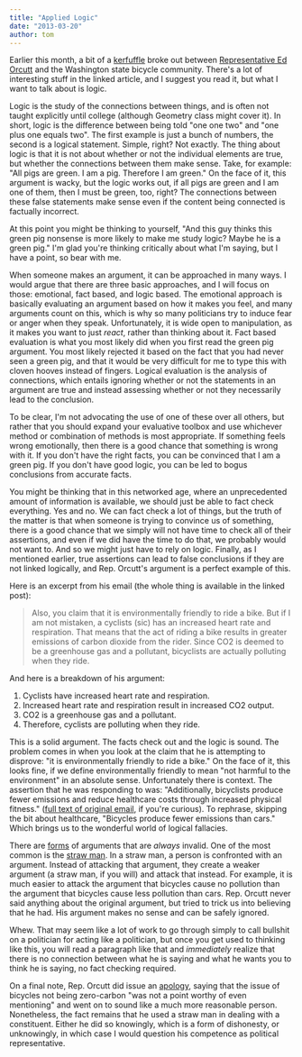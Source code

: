 ```yaml
---
title: "Applied Logic"
date: "2013-03-20"
author: tom
---
```


Earlier this month, a bit of a [kerfuffle](http://www.seattlebikeblog.com/2013/03/02/state-lawmaker-says-bicycling-is-not-good-for-the-environment-should-be-taxed/) broke out between [Representative Ed Orcutt](http://houserepublicans.wa.gov/ed-orcutt/) and the Washington state bicycle community. There's a lot of interesting stuff in the linked article, and I suggest you read it, but what I want to talk about is logic.

Logic is the study of the connections between things, and is often not taught explicitly until college (although Geometry class might cover it). In short, logic is the difference between being told "one one two" and "one plus one equals two". The first example is just a bunch of numbers, the second is a logical statement. Simple, right? Not exactly. The thing about logic is that it is not about whether or not the individual elements are true, but whether the connections between them make sense. Take, for example: "All pigs are green. I am a pig. Therefore I am green." On the face of it, this argument is wacky, but the logic works out, if all pigs are green and I am one of them, then I must be green, too, right? The connections between these false statements make sense even if the content being connected is factually incorrect.

At this point you might be thinking to yourself, "And this guy thinks this green pig nonsense is more likely to make me study logic? Maybe he is a green pig." I'm glad you're thinking critically about what I'm saying, but I have a point, so bear with me.

When someone makes an argument, it can be approached in many ways. I would argue that there are three basic approaches, and I will focus on those: emotional, fact based, and logic based. The emotional approach is basically evaluating an argument based on how it makes you feel, and many arguments count on this, which is why so many politicians try to induce fear or anger when they speak. Unfortunately, it is wide open to manipulation, as it makes you want to just _react_, rather than thinking about it. Fact based evaluation is what you most likely did when you first read the green pig argument. You most likely rejected it based on the fact that you had never seen a green pig, and that it would be very difficult for me to type this with cloven hooves instead of fingers. Logical evaluation is the analysis of connections, which entails ignoring whether or not the statements in an argument are true and instead assessing whether or not they necessarily lead to the conclusion.

To be clear, I'm not advocating the use of one of these over all others, but rather that you should expand your evaluative toolbox and use whichever method or combination of methods is most appropriate. If something feels wrong emotionally, then there is a good chance that something is wrong with it. If you don't have the right facts, you can be convinced that I am a green pig. If you don't have good logic, you can be led to bogus conclusions from accurate facts.

You might be thinking that in this networked age, where an unprecedented amount of information is available, we should just be able to fact check everything. Yes and no. We can fact check a lot of things, but the truth of the matter is that when someone is trying to convince us of something, there is a good chance that we simply will not have time to check all of their assertions, and even if we did have the time to do that, we probably would not want to. And so we might just have to rely on logic. Finally, as I mentioned earlier, true assertions can lead to false conclusions if they are not linked logically, and Rep. Orcutt's argument is a perfect example of this.

Here is an excerpt from his email (the whole thing is available in the linked post):

> Also, you claim that it is environmentally friendly to ride a bike. But if I am not mistaken, a cyclists (sic) has an increased heart rate and respiration. That means that the act of riding a bike results in greater emissions of carbon dioxide from the rider. Since CO2 is deemed to be a greenhouse gas and a pollutant, bicyclists are actually polluting when they ride.

And here is a breakdown of his argument:

1. Cyclists have increased heart rate and respiration.
2. Increased heart rate and respiration result in increased CO2 output.
3. CO2 is a greenhouse gas and a pollutant.
4. Therefore, cyclists are polluting when they ride.

This is a solid argument. The facts check out and the logic is sound. The problem comes in when you look at the claim that he is attempting to disprove: "it is environmentally friendly to ride a bike." On the face of it, this looks fine, if we define environmentally friendly to mean "not harmful to the environment" in an absolute sense. Unfortunately there is context. The assertion that he was responding to was: "Additionally, bicyclists produce fewer emissions and reduce healthcare costs through increased physical fitness." ([full text of original email](http://blog.cascade.org/2013/03/legislator-to-small-business-owner-bicycling-bad-for-the-environment/), if you're curious). To rephrase, skipping the bit about healthcare, "Bicycles produce fewer emissions than cars." Which brings us to the wonderful world of logical fallacies.

There are [forms](http://en.wikipedia.org/wiki/List_of_fallacies) of arguments that are _always_ invalid. One of the most common is the [straw man](http://en.wikipedia.org/wiki/Straw_man). In a straw man, a person is confronted with an argument. Instead of attacking that argument, they create a weaker argument (a straw man, if you will) and attack that instead. For example, it is much easier to attack the argument that bicycles cause no pollution than the argument that bicycles cause less pollution than cars. Rep. Orcutt never said anything about the original argument, but tried to trick us into believing that he had. His argument makes no sense and can be safely ignored.

Whew. That may seem like a lot of work to go through simply to call bullshit on a politician for acting like a politician, but once you get used to thinking like this, you will read a paragraph like that and _immediately_ realize that there is no connection between what he is saying and what he wants you to think he is saying, no fact checking required.

On a final note, Rep. Orcutt did issue an [apology](http://www.seattlebikeblog.com/2013/03/04/rep-orcutt-says-bicycle-carbon-emissions-not-a-point-worthy-of-even-mentioning/), saying that the issue of bicycles not being zero-carbon "was not a point worthy of even mentioning" and went on to sound like a much more reasonable person. Nonetheless, the fact remains that he used a straw man in dealing with a constituent. Either he did so knowingly, which is a form of dishonesty, or unknowingly, in which case I would question his competence as political representative.
